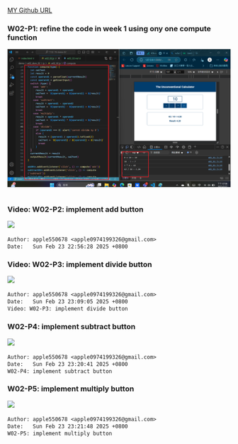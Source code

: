 [MY Github URL](https://github.com/apple550678/1132-1N-demo-02)

### W02-P1: refine the code in week 1 using ony one compute function

![](w02-p1.png)

```

```

### Video: W02-P2: implement add button

![](w02-p2.png)

```
Author: apple550678 <apple0974199326@gmail.com>
Date:   Sun Feb 23 22:56:28 2025 +0800
```

### Video: W02-P3: implement divide button

![](w02-p3.png)

```
Author: apple550678 <apple0974199326@gmail.com>
Date:   Sun Feb 23 23:09:05 2025 +0800
Video: W02-P3: implement divide button
```

### W02-P4: implement subtract button

![](w02-p4.png)

```
Author: apple550678 <apple0974199326@gmail.com>
Date:   Sun Feb 23 23:20:41 2025 +0800
W02-P4: implement subtract button
```

### W02-P5: implement multiply button

![](w02-p5.png)

```
Author: apple550678 <apple0974199326@gmail.com>
Date:   Sun Feb 23 23:21:48 2025 +0800
W02-P5: implement multiply button
```
